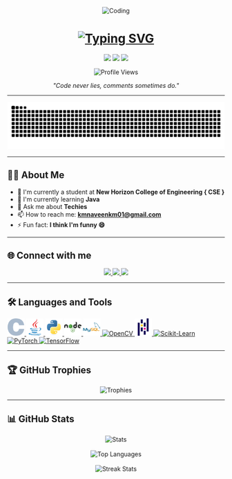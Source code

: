 <!-- Coding GIF at the Top -->
<p align="center">
  <img src="https://media2.giphy.com/media/v1.Y2lkPTc5MGI3NjExZXhrcXd6amp2N2RxNWlkN3lxOG4zbGZsMzJ2ZnowbWM3dWdqd3d6NCZlcD12MV9pbnRlcm5hbF9naWZfYnlfaWQmY3Q9Zw/RbDKaczqWovIugyJmW/giphy.gif" width="300px" alt="Coding">
</p>
<!-- Animated Typing Effect ! -->
<h1 align="center">
  <a href="https://git.io/typing-svg">
    <img src="https://readme-typing-svg.herokuapp.com?font=Fira+Code&size=24&pause=1000&color=F70000&center=true&vCenter=true&width=435&lines=Hi%2C+I'm+Naveen+Kumar+K+M;A+Passionate+Developer+from+India" alt="Typing SVG" />
  </a>
</h1>

<!-- Badges -->
<p align="center">
  <img src="https://img.shields.io/badge/Java-ED8B00?style=for-the-badge&logo=java&logoColor=white" />
  <img src="https://img.shields.io/badge/Python-3776AB?style=for-the-badge&logo=python&logoColor=white" />
  <img src="https://img.shields.io/badge/Student-New%20Horizon%20College-blue?style=for-the-badge" />
</p>

<!-- Profile Views Badge with Emoji -->
<p align="center"> 
  <img src="https://komarev.com/ghpvc/?username=naveenkm07&label=Visitors&color=brightgreen&style=flat&logo=github" alt="Profile Views" /> 
</p>

<!-- Developer Quote -->
<p align="center"><i>"Code never lies, comments sometimes do."</i></p>

---

<!-- 🐍 Contribution Snake Animation -->

<p align="center">
  <img src="https://raw.githubusercontent.com/naveenkm07/naveenkm07/output/github-contribution-grid-snake.svg" alt="Contribution Snake Animation">
</p>

---

## 👨‍💻 About Me

- 🔭 I'm currently a student at **New Horizon College of Engineering { CSE }**  
- 🌱 I'm currently learning **Java**  
- 💬 Ask me about **Techies**  
- 📫 How to reach me: **kmnaveenkm01@gmail.com**  
- ⚡ Fun fact: **I think I'm funny 😄**  

---
## 🌐 Connect with me

<p align="center">
  <a href="https://instagram.com/naveenkm07" target="blank">
    <img src="https://img.shields.io/badge/Instagram-E4405F?style=for-the-badge&logo=instagram&logoColor=white" />
  </a>
  <a href="https://www.youtube.com/@naveentechie" target="blank">
    <img src="https://img.shields.io/badge/YouTube-FF0000?style=for-the-badge&logo=youtube&logoColor=white" />
  </a>
  <a href="https://leetcode.com/naveenkm07" target="blank">
    <img src="https://img.shields.io/badge/LeetCode-FFA116?style=for-the-badge&logo=leetcode&logoColor=black" />
  </a>
</p>

---

## 🛠️ Languages and Tools

<p align="left"> 
  <a href="https://www.cprogramming.com/" target="_blank">
    <img src="https://raw.githubusercontent.com/devicons/devicon/master/icons/c/c-original.svg" alt="C" width="40" height="40"/> 
  </a> 
  <a href="https://www.java.com" target="_blank">
    <img src="https://raw.githubusercontent.com/devicons/devicon/master/icons/java/java-original.svg" alt="Java" width="40" height="40"/> 
  </a> 
  <a href="https://www.python.org" target="_blank">
    <img src="https://raw.githubusercontent.com/devicons/devicon/master/icons/python/python-original.svg" alt="Python" width="40" height="40"/> 
  </a> 
  <a href="https://nodejs.org" target="_blank">
    <img src="https://raw.githubusercontent.com/devicons/devicon/master/icons/nodejs/nodejs-original-wordmark.svg" alt="NodeJS" width="40" height="40"/> 
  </a> 
  <a href="https://www.mysql.com/" target="_blank">
    <img src="https://raw.githubusercontent.com/devicons/devicon/master/icons/mysql/mysql-original-wordmark.svg" alt="MySQL" width="40" height="40"/> 
  </a> 
  <a href="https://opencv.org/" target="_blank">
    <img src="https://www.vectorlogo.zone/logos/opencv/opencv-icon.svg" alt="OpenCV" width="40" height="40"/> 
  </a> 
  <a href="https://pandas.pydata.org/" target="_blank">
    <img src="https://raw.githubusercontent.com/devicons/devicon/master/icons/pandas/pandas-original.svg" alt="Pandas" width="40" height="40"/> 
  </a> 
  <a href="https://scikit-learn.org/" target="_blank">
    <img src="https://upload.wikimedia.org/wikipedia/commons/0/05/Scikit_learn_logo_small.svg" alt="Scikit-Learn" width="40" height="40"/> 
  </a> 
  <a href="https://pytorch.org/" target="_blank">
    <img src="https://www.vectorlogo.zone/logos/pytorch/pytorch-icon.svg" alt="PyTorch" width="40" height="40"/> 
  </a> 
  <a href="https://www.tensorflow.org" target="_blank">
    <img src="https://www.vectorlogo.zone/logos/tensorflow/tensorflow-icon.svg" alt="TensorFlow" width="40" height="40"/> 
  </a> 
</p>

---

## 🏆 GitHub Trophies

<p align="center">
  <img src="https://github-profile-trophy.vercel.app/?username=naveenkm07&theme=radical&no-frame=true&no-bg=true&margin-w=4" alt="Trophies" />
</p>

---

## 📊 GitHub Stats

<p align="center">
  <img src="https://github-readme-stats.vercel.app/api?username=naveenkm07&show_icons=true&locale=en&theme=radical" alt="Stats" />
  <br><br>
  <img src="https://github-readme-stats.vercel.app/api/top-langs?username=naveenkm07&show_icons=true&locale=en&layout=compact&theme=radical" alt="Top Languages" />
  <br><br>
  <img src="https://streak-stats.demolab.com?user=naveenkm07&theme=radical&date_format=M%20j%5B%2C%20Y%5D" alt="Streak Stats" />
</p>
